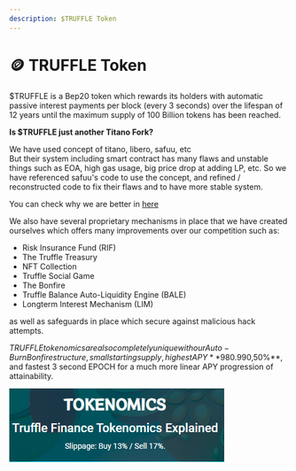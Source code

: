 ```yaml
---
description: $TRUFFLE Token
---
```


# 🪙 TRUFFLE Token

$TRUFFLE is a Bep20 token which rewards its holders with automatic passive interest payments per block (every 3 seconds) over the lifespan of 12 years until the maximum supply of 100 Billion tokens has been reached. &#x20;



**Is $TRUFFLE just another Titano Fork?**

We have used concept of titano, libero, safuu, etc\
But their system including smart contract has many flaws and unstable things such as EOA, high gas usage, big price drop at adding LP, etc. So we have referenced safuu's code to use the concept, and refined / reconstructed code to fix their flaws and to have more stable system.

You can check why we are better in [here](broken-reference)

We also have several proprietary mechanisms in place that we have created ourselves which offers many improvements over our competition such as:

* Risk Insurance Fund (RIF)
* The Truffle Treasury&#x20;
* NFT Collection
* Truffle Social Game
* The Bonfire
* Truffle Balance Auto-Liquidity Engine (BALE)
* Longterm Interest Mechanism (LIM)

as well as safeguards in place which secure against malicious hack attempts.&#x20;

$TRUFFLE tokenomics are also completely unique with our Auto-Burn Bonfire structure, small starting supply, highest APY **$980.990,50%**, and fastest 3 second EPOCH for a much more linear APY progression of attainability.

![](../.gitbook/assets/TOKENOMIC.PNG)
